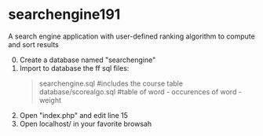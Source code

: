 # searchengine191
A search engine application with user-defined ranking algorithm to compute and sort results

0. Create a database named "searchengine"
1. Import to database the ff sql files:
	> searchengine.sql 			#includes the course table
	> database/scorealgo.sql 	#table of word - occurences of word - weight
2. Open "index.php" and edit line 15
3. Open localhost/<whatevryourfoldernameis> in your favorite browsah